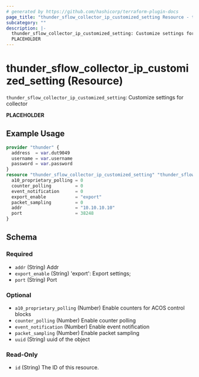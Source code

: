```yaml
---
# generated by https://github.com/hashicorp/terraform-plugin-docs
page_title: "thunder_sflow_collector_ip_customized_setting Resource - terraform-provider-thunder"
subcategory: ""
description: |-
  thunder_sflow_collector_ip_customized_setting: Customize settings for collector
  PLACEHOLDER
---
```


# thunder_sflow_collector_ip_customized_setting (Resource)

`thunder_sflow_collector_ip_customized_setting`: Customize settings for collector

__PLACEHOLDER__

## Example Usage

```terraform
provider "thunder" {
  address  = var.dut9049
  username = var.username
  password = var.password
}
resource "thunder_sflow_collector_ip_customized_setting" "thunder_sflow_collector_ip_customized_setting" {
  a10_proprietary_polling = 0
  counter_polling         = 0
  event_notification      = 0
  export_enable           = "export"
  packet_sampling         = 0
  addr                    = "10.10.10.10"
  port                    = 38248
}
```

<!-- schema generated by tfplugindocs -->
## Schema

### Required

- `addr` (String) Addr
- `export_enable` (String) 'export': Export settings;
- `port` (String) Port

### Optional

- `a10_proprietary_polling` (Number) Enable counters for ACOS control blocks
- `counter_polling` (Number) Enable counter polling
- `event_notification` (Number) Enable event notification
- `packet_sampling` (Number) Enable packet sampling
- `uuid` (String) uuid of the object

### Read-Only

- `id` (String) The ID of this resource.


